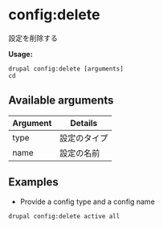 # config:delete
設定を削除する

**Usage:**
```
drupal config:delete [arguments]
cd
```

## Available arguments
Argument | Details
---------|-------------
type | 設定のタイプ
name | 設定の名前

## Examples
* Provide a config type and a config name
```
drupal config:delete active all
```
